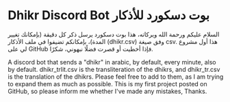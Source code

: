 # Dhikr Discord Bot  بوت دسكورد للأذكار
السلام عليكم ورحمة الله ويركاته،
هذا بوت دسكورد يرسل ذكر كل دقيقة (بإمكانك تغيير المدة)، بإمكانكم تضيفوا في ملف الأذكار (dhikr.csv) وفق صيغة csv. هذا أول مشروع لي على GitHub فإذا أخطيت أو قصرت فضلًا نبهوني،
شكرًا.

A discord bot that sends a "dhikr" in arabic, by default, every minute, also by default. dhikr_trlit.csv is the transliteration of the dhikrs, and dhikr_tr.csv is the translation of the dhikrs. Please feel free to add to them, as I am trying to expand them as much as possible.
This is my first project posted on GitHub, so please inform me whether I've made any mistakes,
Thanks.
